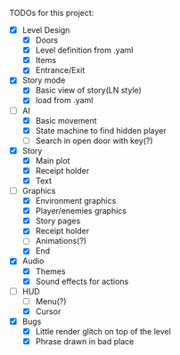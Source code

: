 TODOs for this project:

- [X] Level Design
  - [X] Doors
  - [X] Level definition from .yaml
  - [X] Items
  - [X] Entrance/Exit
- [X] Story mode
  - [X] Basic view of story(LN style)
  - [X] load from .yaml
- [ ] AI
  - [X] Basic movement
  - [X] State machine to find hidden player
  - [ ] Search in open door with key(?)
- [X] Story
  - [X] Main plot
  - [X] Receipt holder
  - [X] Text
- [ ] Graphics
  - [X] Environment graphics
  - [X] Player/enemies graphics
  - [X] Story pages
  - [X] Receipt holder
  - [ ] Animations(?)
  - [X] End
- [X] Audio
  - [X] Themes
  - [X] Sound effects for actions
- [ ] HUD
  - [ ] Menu(?)
  - [X] Cursor
- [X] Bugs
  - [X] Little render glitch on top of the level
  - [X] Phrase drawn in bad place
